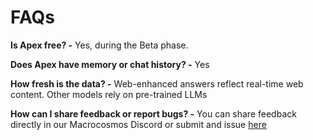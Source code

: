 # FAQs

**Is Apex free? -** Yes, during the Beta phase.



**Does Apex have memory or chat history? -** Yes&#x20;



**How fresh is the data? -** Web-enhanced answers reflect real-time web content. Other models rely on pre-trained LLMs



**How can I share feedback or report bugs? -** You can share feedback directly in our Macrocosmos Discord or submit and issue [here](https://github.com/macrocosm-os/macrocosmos-content/issues)
